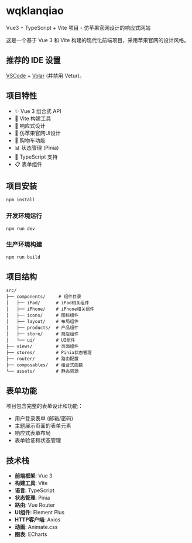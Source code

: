 # wqklanqiao

Vue3 + TypeScript + Vite 项目 - 仿苹果官网设计的响应式网站

这是一个基于 Vue 3 和 Vite 构建的现代化前端项目，采用苹果官网的设计风格。

## 推荐的 IDE 设置

[VSCode](https://code.visualstudio.com/) + [Volar](https://marketplace.visualstudio.com/items?itemName=Vue.volar) (并禁用 Vetur)。

## 项目特性

- ✨ Vue 3 组合式 API
- 🚀 Vite 构建工具
- 📱 响应式设计
- 🎨 仿苹果官网UI设计
- 🛒 购物车功能
- 📊 状态管理 (Pinia)
- 🎯 TypeScript 支持
- 📋 表单组件

## 项目安装

```sh
npm install
```

### 开发环境运行

```sh
npm run dev
```

### 生产环境构建

```sh
npm run build
```

## 项目结构

```
src/
├── components/     # 组件目录
│   ├── iPad/      # iPad相关组件
│   ├── iPhone/    # iPhone相关组件
│   ├── icons/     # 图标组件
│   ├── layout/    # 布局组件
│   ├── products/  # 产品组件
│   ├── store/     # 商店组件
│   └── ui/        # UI组件
├── views/         # 页面组件
├── stores/        # Pinia状态管理
├── router/        # 路由配置
├── composables/   # 组合式函数
└── assets/        # 静态资源
```

## 表单功能

项目包含完整的表单设计和功能：

- 用户登录表单 (邮箱/密码)
- 主题展示页面的表单元素
- 响应式表单布局
- 表单验证和状态管理

## 技术栈

- **前端框架**: Vue 3
- **构建工具**: Vite
- **语言**: TypeScript
- **状态管理**: Pinia
- **路由**: Vue Router
- **UI组件**: Element Plus
- **HTTP客户端**: Axios
- **动画**: Animate.css
- **图表**: ECharts